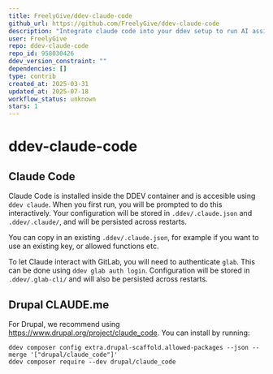 ```yaml
---
title: FreelyGive/ddev-claude-code
github_url: https://github.com/FreelyGive/ddev-claude-code
description: "Integrate claude code into your ddev setup to run AI assistant in the web container."
user: FreelyGive
repo: ddev-claude-code
repo_id: 958030426
ddev_version_constraint: ""
dependencies: []
type: contrib
created_at: 2025-03-31
updated_at: 2025-07-18
workflow_status: unknown
stars: 1
---
```


# ddev-claude-code <!-- omit in toc -->

## Claude Code
Claude Code is installed inside the DDEV container and is accesible using
`ddev claude`. When you first run, you will be prompted to do this
interactively. Your configuration will be stored in `.ddev/.claude.json`
and `.ddev/.claude/`, and will be persisted across restarts.

You can copy in an existing `.ddev/.claude.json`, for example if you want to
use an existing key, or allowed functions etc.

To let Claude interact with GitLab, you will need to authenticate `glab`. This
can be done using `ddev glab auth login`. Configuration will be stored in
`.ddev/.glab-cli/` and will also be persisted across restarts.

## Drupal CLAUDE.me
For Drupal, we recommend using https://www.drupal.org/project/claude_code. You
can install by running:

```shell
ddev composer config extra.drupal-scaffold.allowed-packages --json --merge '["drupal/claude_code"]'
ddev composer require --dev drupal/claude_code
```
